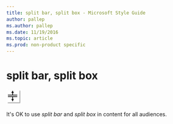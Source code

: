 ```yaml
---
title: split bar, split box - Microsoft Style Guide
author: pallep
ms.author: pallep
ms.date: 11/19/2016
ms.topic: article
ms.prod: non-product specific
---
```


# split bar, split box

![](media/split-bar-split-box/1404636417.png)

It's OK to use *split bar* and *split box* in content for all audiences.
